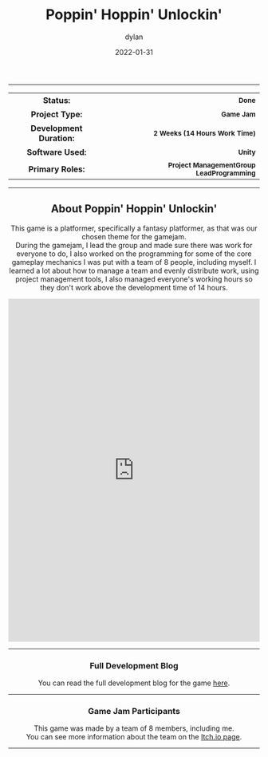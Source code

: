 ﻿---
layout: post
title:  "Poppin' Hoppin' Unlockin'"
type: "Game Development Blog"
color: "background-color: seagreen"
summary: "Poppin' Hoppin' Unlockin' is a platformer game designed around the theme 'Fantasy Platformer'. <small>(TDEMO Fantasy Platformer)</small>"
author: dylan
date: '2022-01-31'
category: ['game-development', 'game-jam', 'unity']
thumbnail: /assets/img/posts/PopHop/cover.png
keywords: platformer, gamejam, fantasy, puzzles
permalink: /blog/poppin-hoppin-unlockin/
usemathjax: true
---

<hr>
<!--- ------------------ -->
<!--- Status of the game -->
<!--- ------------------ -->
<div class="table-mobile">
    <table>
        <tr>
            <th style="border: 0px !important">Status:</th>
            <th style="text-align:right; border: 0px !important"><small class="btn btn-col status-button">Done</small></th>
        </tr>
        <tr>
            <th style="border: 0px !important">Project Type:</th> 
            <th style="text-align:right; border: 0px !important"><small class="btn btn-col status-button">Game Jam</small></th>
        </tr>
        <tr>
            <th style="border: 0px !important">Development Duration:</th>
            <th style="text-align:right; border: 0px !important"><small class="btn btn-col status-button">2 Weeks (14 Hours Work Time)</small></th>
        </tr>
        <tr>
            <th style="border: 0px !important">Software Used:</th>
            <th style="text-align:right; border: 0px !important"><small class="btn btn-col status-button">Unity</small></th>
        </tr>
        <tr>
            <th style="border: 0px !important">Primary Roles:</th>
            <th style="text-align:right; border: 0px !important"><small class="btn btn-col status-button">Project Management</small><small class="btn btn-col status-button">Group Lead</small><small class="btn btn-col status-button">Programming</small></th>
        </tr>
    </table>
</div>

<hr>
<!--- ---------------------------- -->
<!--- Main description of the game -->
<!--- ---------------------------- -->
<div class = "card">
    <h2 style="text-align: center;">About Poppin' Hoppin' Unlockin'</h2>
    <p style="text-align: center;">This game is a platformer, specifically a fantasy platformer, as that was our chosen theme for the gamejam.<br />During the gamejam, I lead the group and made sure there was work for everyone to do, I also worked on the programming for some of the core gameplay mechanics I was put with a team of 8 people, including myself. I learned a lot about how to manage a team and evenly distribute work, using project management tools, I also managed everyone's working hours so they don't work above the development time of 14 hours.</p>
</div>

<!--- ------------------------------------ -->
<!--- Embed or Youtube Footage of the game -->
<!--- ------------------------------------ -->
<div style="text-align: center;"><iframe frameborder="0" src="https://itch.io/embed-upload/2958857?color=333333" allowfullscreen="" width="100%" height="688"><a href="https://amy-elliott.itch.io/poppin-hoppin-unlockin">Play Poppin' Hoppin' Unlockin' on itch.io</a></iframe></div>

<!--- ------------------------------------------------------- -->
<!--- Development overviews for the game, to give an insight. -->
<!--- ------------------------------------------------------- -->
<hr>
<h3 style="text-align:center">Full Development Blog</h3>
<p style="text-align:center">You can read the full development blog for the game <a class = "a-text" href="https://amyelliottuop.wordpress.com/technical-game-development-tdemo/game-4-06-11-20/" target="_blank">here</a>.</p> 
<hr>

<!--- ------- -->
<!--- Credits -->
<!--- ------- -->
<h3 style="text-align:center">Game Jam Participants</h3>
<p style="text-align:center">This game was made by a team of 8 members, including me. <br /> You can see more information about the team on the <a class = "a-text" href="https://amy-elliott.itch.io/poppin-hoppin-unlockin" target="_blank">Itch.io page</a>.</p> 

<hr>
